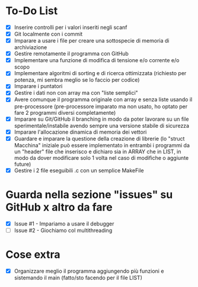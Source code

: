 # To-Do List
- [x] Inserire controlli per i valori inseriti negli scanf
- [x] Git localmente con i commit
- [x] Imparare a usare i file per creare una sottospecie di memoria di archiviazione
- [x] Gestire remotamente il programma con GitHub
- [x] Implementare una funzione di modifica di tensione e/o corrente e/o scopo
- [x] Implementare algoritmi di sorting e di ricerca ottimizzata (richiesto per potenza, mi sembra meglio se lo faccio per codice)
- [x] Imparare i puntatori
- [x] Gestire i dati non con array ma con "liste semplici"
- [x] Avere comunque il programma originale con array e senza liste usando il pre-processore (pre-processore imparato ma non usato, ho optato per fare 2 programmi diversi completamente)
- [x] Imparare su Git/GitHub il branching in modo da poter lavorare su un file sperimentale/instabile avendo sempre una versione stabile di sicurezza
- [x] Imparare l'allocazione dinamica di memoria dei vettori
- [x] Guardare e imparare la questione della creazione di librerie (lo "struct Macchina" iniziale può essere implementato in entrambi i programmi da un "header" file che inserisco e dichiaro sia in ARRAY che in LIST, in modo da dover modificare solo 1 volta nel caso di modifiche o aggiunte future)
- [x] Gestire i 2 file eseguibili .c con un semplice MakeFile

# Guarda nella sezione "issues" su GitHub x altro da fare
- [x] Issue #1 - Impariamo a usare il debugger
- [ ] Issue #2 - Giochiamo col multithreading

# Cose extra
- [x] Organizzare meglio il programma aggiungendo più funzioni e sistemando il main (fatto/sto facendo per il file LIST)
